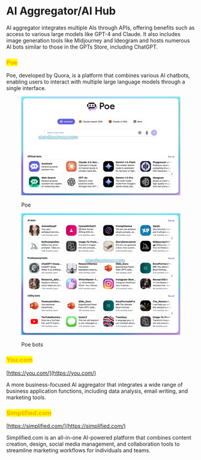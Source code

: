 # AI Aggregator/AI Hub

AI aggregator integrates multiple AIs through APIs, offering benefits such as access to various large models like GPT-4 and Claude. It also includes image generation tools like Midjourney and Ideogram and hosts numerous AI bots similar to those in the GPTs Store, including ChatGPT.&#x20;

### <mark style="color:orange;">Poe</mark>

Poe, developed by Quora, is a platform that combines various AI chatbots, enabling users to interact with multiple large language models through a single interface.

<figure><img src="../.gitbook/assets/poe.webp" alt=""><figcaption><p>Poe</p></figcaption></figure>

<figure><img src="../.gitbook/assets/poe1.webp" alt=""><figcaption><p>Poe bots</p></figcaption></figure>

### <mark style="color:orange;">You.com</mark>

[https://you.com/](https://you.com/)

A more business-focused AI aggregator that integrates a wide range of business application functions, including data analysis, email writing, and marketing tools.



### <mark style="color:orange;">Simplified.com</mark>

[https://simplified.com/](https://simplified.com/)

Simplified.com is an all-in-one AI-powered platform that combines content creation, design, social media management, and collaboration tools to streamline marketing workflows for individuals and teams.



